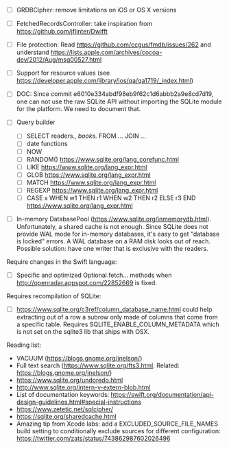 - [ ] GRDBCipher: remove limitations on iOS or OS X versions
- [ ] FetchedRecordsController: take inspiration from https://github.com/jflinter/Dwifft
- [ ] File protection: Read https://github.com/ccgus/fmdb/issues/262 and understand https://lists.apple.com/archives/cocoa-dev/2012/Aug/msg00527.html
- [ ] Support for resource values (see https://developer.apple.com/library/ios/qa/qa1719/_index.html)
- [ ] DOC: Since commit e6010e334abdf98eb9f62c1d6abbb2a9e8cd7d19, one can not use the raw SQLite API without importing the SQLite module for the platform. We need to document that.
- [ ] Query builder
    - [ ] SELECT readers.*, books.* FROM ... JOIN ...
    - [ ] date functions
    - [ ] NOW
    - [ ] RANDOM() https://www.sqlite.org/lang_corefunc.html
    - [ ] LIKE https://www.sqlite.org/lang_expr.html
    - [ ] GLOB https://www.sqlite.org/lang_expr.html
    - [ ] MATCH https://www.sqlite.org/lang_expr.html
    - [ ] REGEXP https://www.sqlite.org/lang_expr.html
    - [ ] CASE x WHEN w1 THEN r1 WHEN w2 THEN r2 ELSE r3 END https://www.sqlite.org/lang_expr.html
- [ ] In-memory DatabasePool (https://www.sqlite.org/inmemorydb.html). Unfortunately, a shared cache is not enough. Since SQLite does not provide WAL mode for in-memory databases, it's easy to get "database is locked" errors. A WAL database on a RAM disk looks out of reach. Possible solution: have one writer that is exclusive with the readers.


Require changes in the Swift language:

- [ ] Specific and optimized Optional<StatementColumnConvertible>.fetch... methods when http://openradar.appspot.com/22852669 is fixed.


Requires recompilation of SQLite:

- [ ] https://www.sqlite.org/c3ref/column_database_name.html could help extracting out of a row a subrow only made of columns that come from a specific table. Requires SQLITE_ENABLE_COLUMN_METADATA which is not set on the sqlite3 lib that ships with OSX.



Reading list:

- VACUUM (https://blogs.gnome.org/jnelson/)
- Full text search (https://www.sqlite.org/fts3.html. Related: https://blogs.gnome.org/jnelson/)
- https://www.sqlite.org/undoredo.html
- http://www.sqlite.org/intern-v-extern-blob.html
- List of documentation keywords: https://swift.org/documentation/api-design-guidelines.html#special-instructions
- https://www.zetetic.net/sqlcipher/
- https://sqlite.org/sharedcache.html
- Amazing tip from Xcode labs: add a EXCLUDED_SOURCE_FILE_NAMES build setting to conditionally exclude sources for different configuration: https://twitter.com/zats/status/743862987602026496
